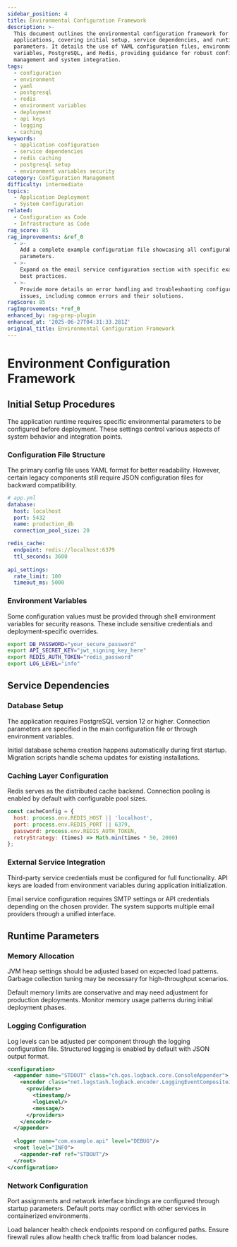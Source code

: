 ```yaml
---
sidebar_position: 4
title: Environmental Configuration Framework
description: >-
  This document outlines the environmental configuration framework for
  applications, covering initial setup, service dependencies, and runtime
  parameters. It details the use of YAML configuration files, environment
  variables, PostgreSQL, and Redis, providing guidance for robust configuration
  management and system integration.
tags:
  - configuration
  - environment
  - yaml
  - postgresql
  - redis
  - environment variables
  - deployment
  - api keys
  - logging
  - caching
keywords:
  - application configuration
  - service dependencies
  - redis caching
  - postgresql setup
  - environment variables security
category: Configuration Management
difficulty: intermediate
topics:
  - Application Deployment
  - System Configuration
related:
  - Configuration as Code
  - Infrastructure as Code
rag_score: 85
rag_improvements: &ref_0
  - >-
    Add a complete example configuration file showcasing all configurable
    parameters.
  - >-
    Expand on the email service configuration section with specific examples and
    best practices.
  - >-
    Provide more details on error handling and troubleshooting configuration
    issues, including common errors and their solutions.
ragScore: 85
ragImprovements: *ref_0
enhanced_by: rag-prep-plugin
enhanced_at: '2025-06-27T04:31:33.281Z'
original_title: Environmental Configuration Framework
---
```


# Environment Configuration Framework

## Initial Setup Procedures

The application runtime requires specific environmental parameters to be configured before deployment. These settings control various aspects of system behavior and integration points.

### Configuration File Structure

The primary config file uses YAML format for better readability. However, certain legacy components still require JSON configuration files for backward compatibility.

```yaml
# app.yml
database:
  host: localhost
  port: 5432
  name: production_db
  connection_pool_size: 20

redis_cache:
  endpoint: redis://localhost:6379
  ttl_seconds: 3600
  
api_settings:
  rate_limit: 100
  timeout_ms: 5000
```

### Environment Variables

Some configuration values must be provided through shell environment variables for security reasons. These include sensitive credentials and deployment-specific overrides.

```bash
export DB_PASSWORD="your_secure_password"
export API_SECRET_KEY="jwt_signing_key_here"
export REDIS_AUTH_TOKEN="redis_password"
export LOG_LEVEL="info"
```

## Service Dependencies

### Database Setup

The application requires PostgreSQL version 12 or higher. Connection parameters are specified in the main configuration file or through environment variables.

Initial database schema creation happens automatically during first startup. Migration scripts handle schema updates for existing installations.

### Caching Layer Configuration

Redis serves as the distributed cache backend. Connection pooling is enabled by default with configurable pool sizes.

```javascript
const cacheConfig = {
  host: process.env.REDIS_HOST || 'localhost',
  port: process.env.REDIS_PORT || 6379,
  password: process.env.REDIS_AUTH_TOKEN,
  retryStrategy: (times) => Math.min(times * 50, 2000)
};
```

### External Service Integration

Third-party service credentials must be configured for full functionality. API keys are loaded from environment variables during application initialization.

Email service configuration requires SMTP settings or API credentials depending on the chosen provider. The system supports multiple email providers through a unified interface.

## Runtime Parameters

### Memory Allocation

JVM heap settings should be adjusted based on expected load patterns. Garbage collection tuning may be necessary for high-throughput scenarios.

Default memory limits are conservative and may need adjustment for production deployments. Monitor memory usage patterns during initial deployment phases.

### Logging Configuration

Log levels can be adjusted per component through the logging configuration file. Structured logging is enabled by default with JSON output format.

```xml
<configuration>
  <appender name="STDOUT" class="ch.qos.logback.core.ConsoleAppender">
    <encoder class="net.logstash.logback.encoder.LoggingEventCompositeJsonEncoder">
      <providers>
        <timestamp/>
        <logLevel/>
        <message/>
      </providers>
    </encoder>
  </appender>
  
  <logger name="com.example.api" level="DEBUG"/>
  <root level="INFO">
    <appender-ref ref="STDOUT"/>
  </root>
</configuration>
```

### Network Configuration

Port assignments and network interface bindings are configured through startup parameters. Default ports may conflict with other services in containerized environments.

Load balancer health check endpoints respond on configured paths. Ensure firewall rules allow health check traffic from load balancer nodes.
